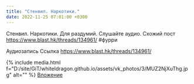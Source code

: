```yaml
---
title: "Стенвил. Наркотики."
date: 2022-11-25 07:01:00 +0300
---
```


Стенвил. Наркотики.
Для раздумий. Слушайте аудио.
Схожий пост https://www.blast.hk/threads/134961/
#фурри

Аудиозапись
Ссылка
https://www.blast.hk/threads/134961/

{% include media.html f="D:/site/GiT/whiteldragon.github.io/assets/vk_photos/3/MUZ2NjXuThg.jpg" alt="" %}
[Вложение](https://www.blast.hk/threads/134961/)
